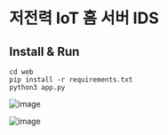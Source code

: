 # 저전력 IoT 홈 서버 IDS

## Install & Run

```
cd web
pip install -r requirements.txt
python3 app.py
```
![image](https://github.com/user-attachments/assets/5a58084c-c99c-492a-902d-535c1d8f6973)

![image](https://github.com/user-attachments/assets/7c415590-c862-49b8-b8a5-4792b49f3e1a)
